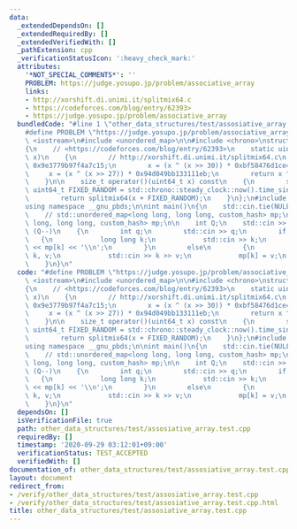 ```yaml
---
data:
  _extendedDependsOn: []
  _extendedRequiredBy: []
  _extendedVerifiedWith: []
  _pathExtension: cpp
  _verificationStatusIcon: ':heavy_check_mark:'
  attributes:
    '*NOT_SPECIAL_COMMENTS*': ''
    PROBLEM: https://judge.yosupo.jp/problem/associative_array
    links:
    - http://xorshift.di.unimi.it/splitmix64.c
    - https://codeforces.com/blog/entry/62393>
    - https://judge.yosupo.jp/problem/associative_array
  bundledCode: "#line 1 \"other_data_structures/test/assosiative_array.test.cpp\"\n\
    #define PROBLEM \"https://judge.yosupo.jp/problem/associative_array\"\n#include\
    \ <iostream>\n#include <unordered_map>\n\n#include <chrono>\nstruct custom_hash\n\
    {\n    // <https://codeforces.com/blog/entry/62393>\n    static uint64_t splitmix64(uint64_t\
    \ x)\n    {\n        // http://xorshift.di.unimi.it/splitmix64.c\n        x +=\
    \ 0x9e3779b97f4a7c15;\n        x = (x ^ (x >> 30)) * 0xbf58476d1ce4e5b9;\n   \
    \     x = (x ^ (x >> 27)) * 0x94d049bb133111eb;\n        return x ^ (x >> 31);\n\
    \    }\n\n    size_t operator()(uint64_t x) const\n    {\n        static const\
    \ uint64_t FIXED_RANDOM = std::chrono::steady_clock::now().time_since_epoch().count();\n\
    \        return splitmix64(x + FIXED_RANDOM);\n    }\n};\n#include <ext/pb_ds/assoc_container.hpp>\n\
    using namespace __gnu_pbds;\n\nint main()\n{\n    std::cin.tie(NULL);\n    std::ios::sync_with_stdio(false);\n\
    \    // std::unordered_map<long long, long long, custom_hash> mp;\n    gp_hash_table<long\
    \ long, long long, custom_hash> mp;\n\n    int Q;\n    std::cin >> Q;\n    while\
    \ (Q--)\n    {\n        int q;\n        std::cin >> q;\n        if (q)\n     \
    \   {\n            long long k;\n            std::cin >> k;\n            std::cout\
    \ << mp[k] << '\\n';\n        }\n        else\n        {\n            long long\
    \ k, v;\n            std::cin >> k >> v;\n            mp[k] = v;\n        }\n\
    \    }\n}\n"
  code: "#define PROBLEM \"https://judge.yosupo.jp/problem/associative_array\"\n#include\
    \ <iostream>\n#include <unordered_map>\n\n#include <chrono>\nstruct custom_hash\n\
    {\n    // <https://codeforces.com/blog/entry/62393>\n    static uint64_t splitmix64(uint64_t\
    \ x)\n    {\n        // http://xorshift.di.unimi.it/splitmix64.c\n        x +=\
    \ 0x9e3779b97f4a7c15;\n        x = (x ^ (x >> 30)) * 0xbf58476d1ce4e5b9;\n   \
    \     x = (x ^ (x >> 27)) * 0x94d049bb133111eb;\n        return x ^ (x >> 31);\n\
    \    }\n\n    size_t operator()(uint64_t x) const\n    {\n        static const\
    \ uint64_t FIXED_RANDOM = std::chrono::steady_clock::now().time_since_epoch().count();\n\
    \        return splitmix64(x + FIXED_RANDOM);\n    }\n};\n#include <ext/pb_ds/assoc_container.hpp>\n\
    using namespace __gnu_pbds;\n\nint main()\n{\n    std::cin.tie(NULL);\n    std::ios::sync_with_stdio(false);\n\
    \    // std::unordered_map<long long, long long, custom_hash> mp;\n    gp_hash_table<long\
    \ long, long long, custom_hash> mp;\n\n    int Q;\n    std::cin >> Q;\n    while\
    \ (Q--)\n    {\n        int q;\n        std::cin >> q;\n        if (q)\n     \
    \   {\n            long long k;\n            std::cin >> k;\n            std::cout\
    \ << mp[k] << '\\n';\n        }\n        else\n        {\n            long long\
    \ k, v;\n            std::cin >> k >> v;\n            mp[k] = v;\n        }\n\
    \    }\n}\n"
  dependsOn: []
  isVerificationFile: true
  path: other_data_structures/test/assosiative_array.test.cpp
  requiredBy: []
  timestamp: '2020-09-29 03:12:01+09:00'
  verificationStatus: TEST_ACCEPTED
  verifiedWith: []
documentation_of: other_data_structures/test/assosiative_array.test.cpp
layout: document
redirect_from:
- /verify/other_data_structures/test/assosiative_array.test.cpp
- /verify/other_data_structures/test/assosiative_array.test.cpp.html
title: other_data_structures/test/assosiative_array.test.cpp
---
```

